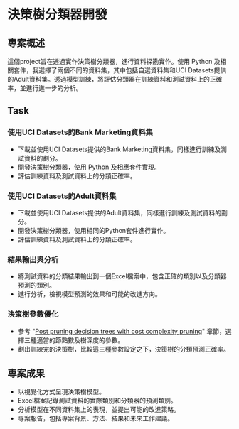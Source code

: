 # 決策樹分類器開發

## 專案概述

這個project旨在透過實作決策樹分類器，進行資料探勘實作。使用 Python 及相關套件，我選擇了兩個不同的資料集，其中包括自選資料集和UCI Datasets提供的Adult資料集。透過模型訓練，將評估分類器在訓練資料和測試資料上的正確率，並進行進一步的分析。

## Task

### 使用UCI Datasets的Bank Marketing資料集

- 下載並使用UCI Datasets提供的Bank Marketing資料集，同樣進行訓練及測試資料的劃分。
- 開發決策樹分類器，使用 Python 及相應套件實現。
- 評估訓練資料及測試資料上的分類正確率。

### 使用UCI Datasets的Adult資料集

- 下載並使用UCI Datasets提供的Adult資料集，同樣進行訓練及測試資料的劃分。
- 開發決策樹分類器，使用相同的Python套件進行實作。
- 評估訓練資料及測試資料上的分類正確率。

### 結果輸出與分析

- 將測試資料的分類結果輸出到一個Excel檔案中，包含正確的類別以及分類器預測的類別。
- 進行分析，檢視模型預測的效果和可能的改進方向。

### 決策樹參數優化

- 參考 "[Post pruning decision trees with cost complexity pruning](https://scikit-learn.org/stable/auto_examples/tree/plot_cost_complexity_pruning.html#sphx-glr-auto-examples-tree-plot-cost-complexity-pruning-py)" 章節，選擇三種適當的節點數及樹深度的參數。
- 劃出訓練完的決策樹，比較這三種參數設定之下，決策樹的分類預測正確率。

## 專案成果

- 以視覺化方式呈現決策樹模型。
- Excel檔案記錄測試資料的實際類別和分類器的預測類別。
- 分析模型在不同資料集上的表現，並提出可能的改進策略。
- 專案報告，包括專案背景、方法、結果和未來工作建議。
